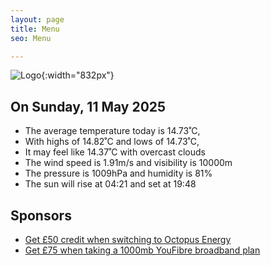 ```yaml
---
layout: page
title: Menu
seo: Menu

---
```


![Logo](/images/logo.jpg){:width="832px"}

<!-- weather_marker starts -->
## On Sunday, 11 May 2025

- The average temperature today is 14.73˚C,
- With highs of 14.82˚C and lows of 14.73˚C,
- It may feel like 14.37˚C with overcast clouds
- The wind speed is 1.91m/s and visibility is 10000m
- The pressure is 1009hPa and humidity is 81%
- The sun will rise at 04:21 and set at 19:48

<!-- weather_marker ends -->

## Sponsors

- [Get £50 credit when switching to Octopus Energy](https://bit.ly/3oD1nnS)
- [Get £75 when taking a 1000mb YouFibre broadband plan](https://aklam.io/91zWhU?)
